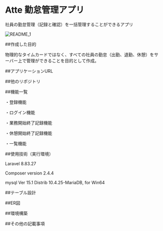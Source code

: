 # Atte 勤怠管理アプリ

社員の勤怠管理（記録と確認）を一括管理することができるアプリ

![README_1](https://user-images.githubusercontent.com/114894324/222876479-06aa5ecf-869f-45ff-8038-0527212df19c.png)

##作成した目的

物理的なタイムカードではなく、すべての社員の勤怠（出勤、退勤、休憩）をサーバー上で管理ができることを目的として作成。

##アプリケーションURL

##他のリポジトリ

##機能一覧

・登録機能

・ログイン機能

・業務開始終了記録機能

・休憩開始終了記録機能

・一覧機能

##使用技術（実行環境）

Laravel 8.83.27

Composer version 2.4.4

mysql  Ver 15.1 Distrib 10.4.25-MariaDB, for Win64

##テーブル設計

##ER図

##環境構築

##その他の記載事項
